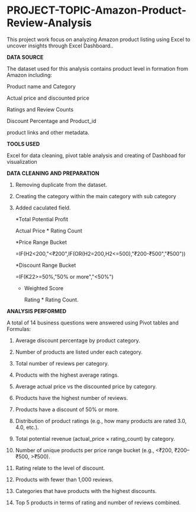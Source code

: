 # PROJECT-TOPIC-Amazon-Product-Review-Analysis
This project work focus on analyzing Amazon product listing using Excel to uncover insights through Excel Dashboard..

**DATA SOURCE**

The dataset used for this analysis contains product level in formation from Amazon including:
 
  Product name and Category
  
  Actual price and discounted price
  
  Ratings and Review Counts
  
  Discount Percentage and Product_id
  
  product links and other metadata.


**TOOLS USED**

  Excel for data cleaning, pivot table analysis and creating of Dashboad for visualization

**DATA CLEANING AND PREPARATION**
  
  1. Removing duplicate from the dataset.
  
  2. Creating the category within the main category with sub category
  
  3. Added caculated field.

     *Total Potential Profit

       Actual Price * Rating Count

     *Price Range Bucket

       =IF(H2<200,"<₹200",IF(OR(H2=200,H2<=500),"₹200-₹500","₹500"))

     *Discount Range Bucket

       =IF(K22>=50%,"50% or more","<50%")

     * Weighted Score

         Rating * Rating Count.

  **ANALYSIS PERFORMED**

  A total of 14 business questions were answered using Pivot tables and Formulas:

  1. Average discount percentage by product category.

  2. Number of products are listed under each category.

  3. Total number of reviews per category.

  4. Products with the highest average ratings.

  5. Average actual price vs the discounted price by category.

  6. Products have the highest number of reviews.

  7. Products have a discount of 50% or more.

  8. Distribution of product ratings (e.g., how many products are rated 3.0, 4.0, etc.).

  9. Total potential revenue (actual_price × rating_count) by category.

  10. Number of unique products per price range bucket (e.g., <₹200, ₹200–₹500, >₹500).

  11. Rating relate to the level of discount.

  12. Products with fewer than 1,000 reviews.

  13. Categories that have products with the highest discounts.

  14. Top 5 products in terms of rating and number of reviews combined.

     

